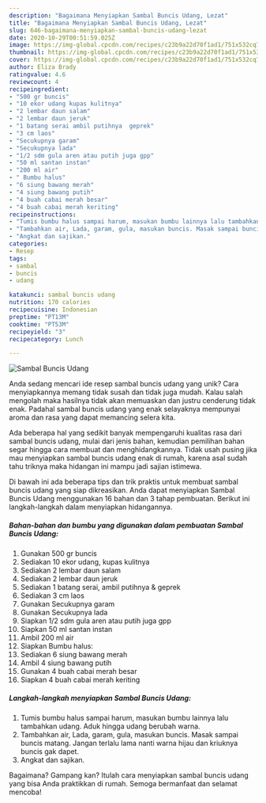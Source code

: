 ```yaml
---
description: "Bagaimana Menyiapkan Sambal Buncis Udang, Lezat"
title: "Bagaimana Menyiapkan Sambal Buncis Udang, Lezat"
slug: 646-bagaimana-menyiapkan-sambal-buncis-udang-lezat
date: 2020-10-29T00:51:59.025Z
image: https://img-global.cpcdn.com/recipes/c23b9a22d70f1ad1/751x532cq70/sambal-buncis-udang-foto-resep-utama.jpg
thumbnail: https://img-global.cpcdn.com/recipes/c23b9a22d70f1ad1/751x532cq70/sambal-buncis-udang-foto-resep-utama.jpg
cover: https://img-global.cpcdn.com/recipes/c23b9a22d70f1ad1/751x532cq70/sambal-buncis-udang-foto-resep-utama.jpg
author: Eliza Brady
ratingvalue: 4.6
reviewcount: 4
recipeingredient:
- "500 gr buncis"
- "10 ekor udang kupas kulitnya"
- "2 lembar daun salam"
- "2 lembar daun jeruk"
- "1 batang serai ambil putihnya  geprek"
- "3 cm laos"
- "Secukupnya garam"
- "Secukupnya lada"
- "1/2 sdm gula aren atau putih juga gpp"
- "50 ml santan instan"
- "200 ml air"
- " Bumbu halus"
- "6 siung bawang merah"
- "4 siung bawang putih"
- "4 buah cabai merah besar"
- "4 buah cabai merah keriting"
recipeinstructions:
- "Tumis bumbu halus sampai harum, masukan bumbu lainnya lalu tambahkan udang. Aduk hingga udang berubah warna."
- "Tambahkan air, Lada, garam, gula, masukan buncis. Masak sampai buncis matang. Jangan terlalu lama nanti warna hijau dan kriuknya buncis gak dapet."
- "Angkat dan sajikan."
categories:
- Resep
tags:
- sambal
- buncis
- udang

katakunci: sambal buncis udang 
nutrition: 170 calories
recipecuisine: Indonesian
preptime: "PT13M"
cooktime: "PT53M"
recipeyield: "3"
recipecategory: Lunch

---
```



![Sambal Buncis Udang](https://img-global.cpcdn.com/recipes/c23b9a22d70f1ad1/751x532cq70/sambal-buncis-udang-foto-resep-utama.jpg)

Anda sedang mencari ide resep sambal buncis udang yang unik? Cara menyiapkannya memang tidak susah dan tidak juga mudah. Kalau salah mengolah maka hasilnya tidak akan memuaskan dan justru cenderung tidak enak. Padahal sambal buncis udang yang enak selayaknya mempunyai aroma dan rasa yang dapat memancing selera kita.



Ada beberapa hal yang sedikit banyak mempengaruhi kualitas rasa dari sambal buncis udang, mulai dari jenis bahan, kemudian pemilihan bahan segar hingga cara membuat dan menghidangkannya. Tidak usah pusing jika mau menyiapkan sambal buncis udang enak di rumah, karena asal sudah tahu triknya maka hidangan ini mampu jadi sajian istimewa.


Di bawah ini ada beberapa tips dan trik praktis untuk membuat sambal buncis udang yang siap dikreasikan. Anda dapat menyiapkan Sambal Buncis Udang menggunakan 16 bahan dan 3 tahap pembuatan. Berikut ini langkah-langkah dalam menyiapkan hidangannya.

<!--inarticleads1-->

##### Bahan-bahan dan bumbu yang digunakan dalam pembuatan Sambal Buncis Udang:

1. Gunakan 500 gr buncis
1. Sediakan 10 ekor udang, kupas kulitnya
1. Sediakan 2 lembar daun salam
1. Sediakan 2 lembar daun jeruk
1. Sediakan 1 batang serai, ambil putihnya &amp; geprek
1. Sediakan 3 cm laos
1. Gunakan Secukupnya garam
1. Gunakan Secukupnya lada
1. Siapkan 1/2 sdm gula aren atau putih juga gpp
1. Siapkan 50 ml santan instan
1. Ambil 200 ml air
1. Siapkan  Bumbu halus:
1. Sediakan 6 siung bawang merah
1. Ambil 4 siung bawang putih
1. Gunakan 4 buah cabai merah besar
1. Siapkan 4 buah cabai merah keriting




<!--inarticleads2-->

##### Langkah-langkah menyiapkan Sambal Buncis Udang:

1. Tumis bumbu halus sampai harum, masukan bumbu lainnya lalu tambahkan udang. Aduk hingga udang berubah warna.
1. Tambahkan air, Lada, garam, gula, masukan buncis. Masak sampai buncis matang. Jangan terlalu lama nanti warna hijau dan kriuknya buncis gak dapet.
1. Angkat dan sajikan.




Bagaimana? Gampang kan? Itulah cara menyiapkan sambal buncis udang yang bisa Anda praktikkan di rumah. Semoga bermanfaat dan selamat mencoba!

